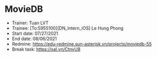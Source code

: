 # MovieDB
* Trainer: Tuan LVT
* Trainee: [To:5955100][DN_Intern_iOS] Le Hung Phong
* Start date: 07/27/2021
* End date: 08/06/2021
* Redmine: https://edu-redmine.sun-asterisk.vn/projects/moviedb-55
* Break task: https://sal.vn/CtnvU8
